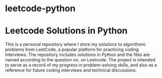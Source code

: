 # leetcode-python
# Leetcode Solutions in Python
  This is a personal repository where I store my solutions to algorithmic problems from LeetCode, a popular platform for practicing coding interviews. The repository includes solutions in Python and the files are named according to the question no. on Leetcode. The project is intended to serve as a record of my progress in problem-solving skills, and also as a reference for future coding interviews and technical discussions.
